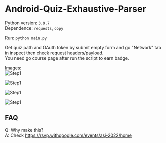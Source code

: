 # Android-Quiz-Exhaustive-Parser
Python version: `3.9.7`  
Dependence: `requests`, `copy`  
  
Run: `python main.py`
  
Get quiz path and OAuth token by submit empty form and go "Network" tab in inspect then check request headers/payload.  
You need go course page after run the script to earn badge.

Images:  
![Step1](/image/Snipaste_2022-05-27_21-38-33.png)  
  
![Step1](/image/Snipaste_2022-05-27_21-40-34.png)  
  
![Step1](/image/Snipaste_2022-05-27_21-40-09.png)  
  
![Step1](/image/Snipaste_2022-05-27_21-39-50.png)  
  
## FAQ
Q: Why make this?  
A: Check https://rsvp.withgoogle.com/events/asj-2022/home
